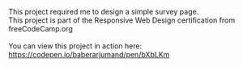 This project required me to design a simple survey page.<br>
This project is part of the Responsive Web Design certification from freeCodeCamp.org<br><br>
You can view this project in action here: https://codepen.io/baberarjumand/pen/bXbLKm
